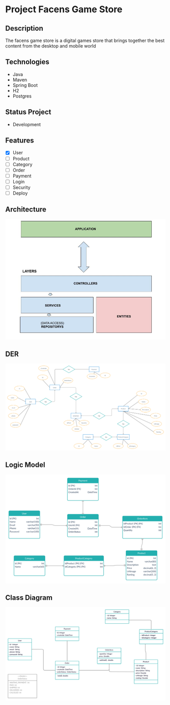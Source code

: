 # Project Facens Game Store

## Description

The facens game store is a digital games store that brings together the best content from the desktop and mobile world

## Technologies
 - Java
 - Maven
 - Spring Boot
 - H2
 - Postgres

## Status Project

- Development

## Features
- [x] User
- [ ] Product
- [ ] Category
- [ ] Order
- [ ] Payment
- [ ] Login
- [ ] Security
- [ ] Deploy

## Architecture
![](docs/architecture.jpg)

## DER
![](docs/der.jpg)

## Logic Model
![](docs/logic.jpg)

## Class Diagram
![](docs/diagram.jpg)
